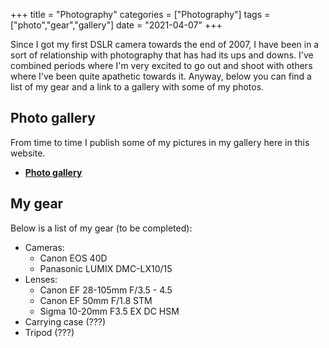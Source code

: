+++
title = "Photography"
categories = ["Photography"]
tags = ["photo","gear","gallery"]
date = "2021-04-07"
+++

Since I got my first DSLR camera towards the end of 2007, I have been in a sort of relationship with photography that has had its ups and downs. I've combined periods where I'm very excited to go out and shoot with others where I've been quite apathetic towards it. Anyway, below you can find a list of my gear and a link to a gallery with some of my photos.

## Photo gallery

From time to time I publish some of my pictures in my gallery here in this website.

*  [**Photo gallery**](/photo-gallery)

## My gear

Below is a list of my gear (to be completed):

*  Cameras:
    *  Canon EOS 40D
    *  Panasonic LUMIX DMC-LX10/15
*  Lenses:
    *  Canon EF 28-105mm F/3.5 - 4.5
    *  Canon EF 50mm F/1.8 STM
    *  Sigma 10-20mm F3.5 EX DC HSM
*  Carrying case (???)
*  Tripod (???)

